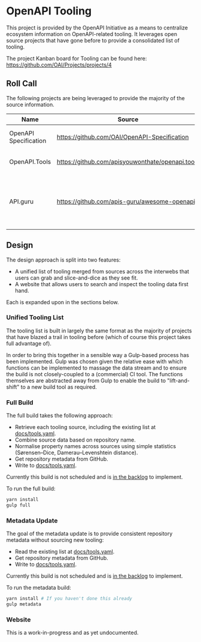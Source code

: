 # OpenAPI Tooling

This project is provided by the OpenAPI Initiative as a means to centralize ecosystem information on OpenAPI-related tooling. It leverages open source projects that have gone before to provide a consolidated list of tooling.

The project Kanban board for Tooling can be found here: https://github.com/OAI/Projects/projects/4

## Roll Call

The following projects are being leveraged to provide the majority of the source information.

| Name | Source | Description |
| ---- | ------ | ----------- |
| OpenAPI Specification | https://github.com/OAI/OpenAPI-Specification | IMPLEMENTATIONS.md file containing tooling list. |
| OpenAPI.Tools | https://github.com/apisyouwonthate/openapi.tools | APIs Your Won't Hate efforts to create uber list of tooling. |
| API.guru | https://github.com/apis-guru/awesome-openapi3 | Repository/site based on tagged repositories in Github.<br>This repository reuses the build approach rather than pulling the list from the source. |

## Design

The design approach is split into two features:

* A unified list of tooling merged from sources across the interwebs that users can grab and slice-and-dice as they see fit.
* A website that allows users to search and inspect the tooling data first hand.

Each is expanded upon in the sections below.

### Unified Tooling List

The tooling list is built in largely the same format as the majority of projects that have blazed a trail in tooling before (which of course this project takes full advantage of).

In order to bring this together in a sensible way a Gulp-based process has been implemented. Gulp was chosen given the relative ease with which functions can be implemented to massage the data stream and to ensure the build is not closely-coupled to a (commercial) CI tool. The functions themselves are abstracted away from Gulp to enable the build to "lift-and-shift" to a new build tool as required.

### Full Build

The full build takes the following approach:

* Retrieve each tooling source, including the existing list at [docs/tools.yaml](docs/tools.yaml).
* Combine source data based on repository name.
* Normalise property names across sources using simple statistics (Sørensen–Dice, Damerau–Levenshtein distance).
* Get repository metadata from GitHub.
* Write to [docs/tools.yaml](docs/tools.yaml).

Currently this build is not scheduled and is [in the backlog](https://github.com/OAI/Tooling/issues/9) to implement.

To run the full build:

```bash
yarn install
gulp full
```

### Metadata Update

The goal of the metadata update is to provide consistent repository metadata without sourcing new tooling:

* Read the existing list at [docs/tools.yaml](docs/tools.yaml).
* Get repository metadata from GitHub.
* Write to [docs/tools.yaml](docs/tools.yaml).

Currently this build is not scheduled and is [in the backlog](https://github.com/OAI/Tooling/issues/9) to implement.

To run the metadata build:

```bash
yarn install # If you haven't done this already
gulp metadata
```

### Website

This is a work-in-progress and as yet undocumented.

